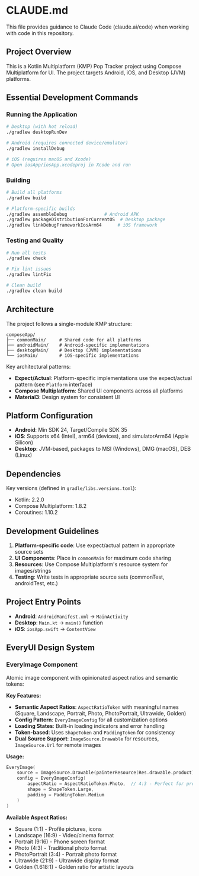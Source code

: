 # CLAUDE.md

This file provides guidance to Claude Code (claude.ai/code) when working with code in this repository.

## Project Overview

This is a Kotlin Multiplatform (KMP) Pop Tracker project using Compose Multiplatform for UI. The project targets Android, iOS, and Desktop (JVM) platforms.

## Essential Development Commands

### Running the Application

```bash
# Desktop (with hot reload)
./gradlew desktopRunDev

# Android (requires connected device/emulator)
./gradlew installDebug

# iOS (requires macOS and Xcode)
# Open iosApp/iosApp.xcodeproj in Xcode and run
```

### Building

```bash
# Build all platforms
./gradlew build

# Platform-specific builds
./gradlew assembleDebug              # Android APK
./gradlew packageDistributionForCurrentOS  # Desktop package
./gradlew linkDebugFrameworkIosArm64      # iOS framework
```

### Testing and Quality

```bash
# Run all tests
./gradlew check

# Fix lint issues
./gradlew lintFix

# Clean build
./gradlew clean build
```

## Architecture

The project follows a single-module KMP structure:

```
composeApp/
├── commonMain/     # Shared code for all platforms
├── androidMain/    # Android-specific implementations
├── desktopMain/    # Desktop (JVM) implementations
└── iosMain/        # iOS-specific implementations
```

Key architectural patterns:
- **Expect/Actual**: Platform-specific implementations use the expect/actual pattern (see `Platform` interface)
- **Compose Multiplatform**: Shared UI components across all platforms
- **Material3**: Design system for consistent UI

## Platform Configuration

- **Android**: Min SDK 24, Target/Compile SDK 35
- **iOS**: Supports x64 (Intel), arm64 (devices), and simulatorArm64 (Apple Silicon)
- **Desktop**: JVM-based, packages to MSI (Windows), DMG (macOS), DEB (Linux)

## Dependencies

Key versions (defined in `gradle/libs.versions.toml`):
- Kotlin: 2.2.0
- Compose Multiplatform: 1.8.2
- Coroutines: 1.10.2

## Development Guidelines

1. **Platform-specific code**: Use expect/actual pattern in appropriate source sets
2. **UI Components**: Place in `commonMain` for maximum code sharing
3. **Resources**: Use Compose Multiplatform's resource system for images/strings
4. **Testing**: Write tests in appropriate source sets (commonTest, androidTest, etc.)

## Project Entry Points

- **Android**: `AndroidManifest.xml` → `MainActivity`
- **Desktop**: `Main.kt` → `main()` function
- **iOS**: `iosApp.swift` → `ContentView`

## EveryUI Design System

### EveryImage Component

Atomic image component with opinionated aspect ratios and semantic tokens:

**Key Features:**
- **Semantic Aspect Ratios**: `AspectRatioToken` with meaningful names (Square, Landscape, Portrait, Photo, PhotoPortrait, Ultrawide, Golden)
- **Config Pattern**: `EveryImageConfig` for all customization options
- **Loading States**: Built-in loading indicators and error handling
- **Token-based**: Uses `ShapeToken` and `PaddingToken` for consistency
- **Dual Source Support**: `ImageSource.Drawable` for resources, `ImageSource.Url` for remote images

**Usage:**
```kotlin
EveryImage(
    source = ImageSource.Drawable(painterResource(Res.drawable.product)),
    config = EveryImageConfig(
        aspectRatio = AspectRatioToken.Photo,  // 4:3 - Perfect for products
        shape = ShapeToken.Large,
        padding = PaddingToken.Medium
    )
)
```

**Available Aspect Ratios:**
- Square (1:1) - Profile pictures, icons
- Landscape (16:9) - Video/cinema format
- Portrait (9:16) - Phone screen format
- Photo (4:3) - Traditional photo format
- PhotoPortrait (3:4) - Portrait photo format
- Ultrawide (21:9) - Ultrawide display format
- Golden (1.618:1) - Golden ratio for artistic layouts